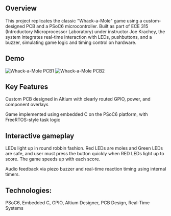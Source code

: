 ## Overview
This project replicates the classic "Whack-a-Mole" game using a custom-designed PCB and a PSoC6 microcontroller. Built as part of ECE 315 (Introductory Microprocessor Laboratory) under instructor Joe Krachey, the system integrates real-time interaction with LEDs, pushbuttons, and a buzzer, simulating game logic and timing control on hardware.
## Demo

![Whack-a-Mole PCB1](images/315_PCB1.png)
![Whack-a-Mole PCB2](images/315_PCB2.png)


## Key Features

Custom PCB designed in Altium with clearly routed GPIO, power, and component overlays

Game implemented using embedded C on the PSoC6 platform, with FreeRTOS-style task logic

## Interactive gameplay

LEDs light up in round robbin fashion. Red LEDs are moles and Green LEDs are safe, and user must press the button quickly when RED LEDs light up to score. The game speeds up with each score.

Audio feedback via piezo buzzer and real-time reaction timing using internal timers.

## Technologies:
PSoC6, Embedded C, GPIO, Altium Designer, PCB Design, Real-Time Systems
